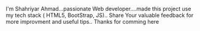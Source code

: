 I'm Shahriyar Ahmad...passionate Web developer....made this project use my tech stack ( HTML5, BootStrap, JS)..
Share Your valuable feedback for more improvment and useful tips.. Thanks for comming here
